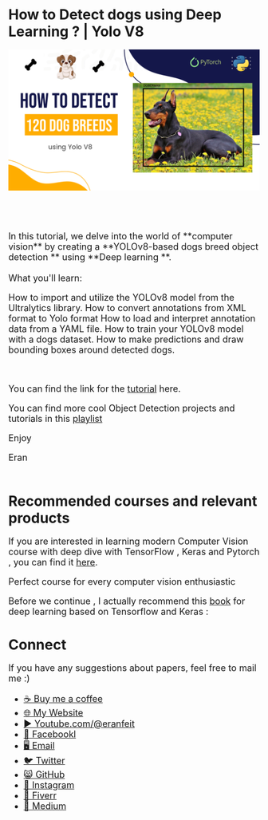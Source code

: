 # How to Detect dogs using Deep Learning ? | Yolo V8
<p align="center">
  <img width="800" src="How to detect 120 dog breeds.png" "image">
</p>

##
<br/><br/> 

<font size= "4" >
In this tutorial, we delve into the world of **computer vision** by creating a **YOLOv8-based dogs breed object detection ** using **Deep learning **. 
<br/><br/> 
What you'll learn:

How to import and utilize the YOLOv8 model from the Ultralytics library.
How to convert annotations from XML format to Yolo format
How to load and interpret annotation data from a YAML file.
How to train your YOLOv8 model with a dogs dataset.
How to make predictions and draw bounding boxes around detected dogs.

<br/>

You can find the link for the [tutorial](https://youtu.be/EpLEsL7clbg) here. 

You can find more cool Object Detection projects and tutorials in this  [playlist](https://www.youtube.com/playlist?list=PLdkryDe59y4bXa-1wOEAF4KljIMamhWd0)


Enjoy

Eran
<br/><br/> 

</font>

# Recommended courses and relevant products 
<font size= "4" >

If you are interested in learning modern Computer Vision course with deep dive with TensorFlow , Keras and Pytorch , you can find it [here](http://bit.ly/3HeDy1V).

Perfect course for every computer vision enthusiastic

Before we continue , I actually recommend this [book](https://amzn.to/3STWZ2N) for deep learning based on Tensorflow and Keras : 



</font>

# Connect

<font size= "4" >
If you have any suggestions about papers, feel free to mail me :)

- [☕ Buy me a coffee](https://ko-fi.com/eranfeit)
- [🌐 My Website](https://eranfeit.net)
- [▶️ Youtube.com/@eranfeit](https://www.youtube.com/channel/UCTiWJJhaH6BviSWKLJUM9sg)
- [🐙 Facebookl](https://www.facebook.com/groups/3080601358933585)
- [🖥️ Email](mailto:feitgemel@gmail.com)
- [🐦 Twitter](https://twitter.com/eran_feit )
- [😸 GitHub](https://github.com/feitgemel)
- [📸 Instagram](https://www.instagram.com/eran_feit/)
- [🤝 Fiverr ](https://www.fiverr.com/s/mB3Pbb)
- [📝 Medium ](https://medium.com/@feitgemel)


</font>


